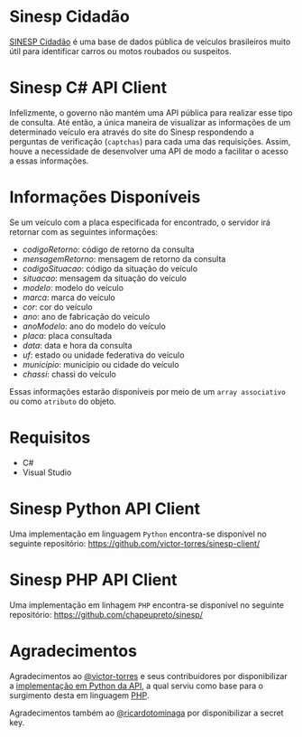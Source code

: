 # Sinesp Cidadão

[SINESP Cidadão][1] é uma base de dados pública de veículos brasileiros muito útil para identificar carros ou motos roubados ou suspeitos.

# Sinesp C# API Client

Infelizmente, o governo não mantém uma API pública para realizar esse tipo de consulta. Até então, a única maneira de visualizar as informações de um determinado veículo era através do site do Sinesp respondendo a perguntas de verificação (`captchas`) para cada uma das requisições. Assim, houve a necessidade de desenvolver uma API de modo a facilitar o acesso a essas informações.

# Informações Disponíveis

Se um veículo com a placa especificada for encontrado, o servidor irá retornar com as seguintes informações:

- *codigoRetorno*: código de retorno da consulta
- *mensagemRetorno*: mensagem de retorno da consulta
- *codigoSituacao*: código da situação do veículo
- *situacao*: mensagem da situação do veículo
- *modelo*: modelo do veículo
- *marca*: marca do veículo
- *cor*: cor do veículo
- *ano*: ano de fabricação do veículo
- *anoModelo*: ano do modelo do veículo
- *placa*: placa consultada
- *data*: data e hora da consulta
- *uf*: estado ou unidade federativa do veículo
- *municipio*: município ou cidade do veículo
- *chassi*: chassi do veículo

Essas informações estarão disponíveis por meio de um `array associativo` ou como `atributo` do objeto.

# Requisitos

- C#
- Visual Studio


# Sinesp Python API Client

Uma implementação em linguagem `Python` encontra-se disponível no seguinte repositório: https://github.com/victor-torres/sinesp-client/

# Sinesp PHP API Client

Uma implementação em linhagem `PHP` encontra-se disponível no seguinte repositório: https://github.com/chapeupreto/sinesp/

# Agradecimentos

Agradecimentos ao [@victor-torres](https://github.com/victor-torres) e seus contribuidores por disponibilizar a [implementação em Python da API](https://github.com/victor-torres/sinesp-client/), a qual serviu como base para o surgimento desta em linguagem [PHP](http://www.php.net/).

Agradecimentos também ao [@ricardotominaga](https://github.com/ricardotominaga) por disponibilizar a secret key.

[1]: https://www.sinesp.gov.br/sinesp-cidadao "Sinesp Cidadão"
